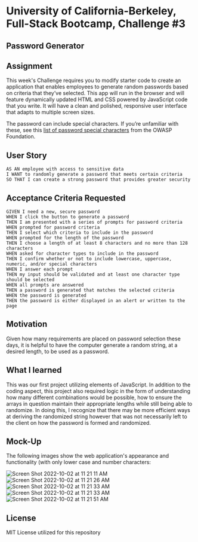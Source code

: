 # University of California-Berkeley, Full-Stack Bootcamp, Challenge #3
## Password Generator

## Assignment
This week's Challenge requires you to modify starter code to create an application that enables employees to generate random passwords based on criteria that they’ve selected. This app will run in the browser and will feature dynamically updated HTML and CSS powered by JavaScript code that you write. It will have a clean and polished, responsive user interface that adapts to multiple screen sizes.

The password can include special characters. If you’re unfamiliar with these, see this [list of password special characters](https://www.owasp.org/index.php/Password_special_characters) from the OWASP Foundation.
## User Story
```
AS AN employee with access to sensitive data
I WANT to randomly generate a password that meets certain criteria
SO THAT I can create a strong password that provides greater security
```
## Acceptance Criteria Requested
```
GIVEN I need a new, secure password
WHEN I click the button to generate a password
THEN I am presented with a series of prompts for password criteria
WHEN prompted for password criteria
THEN I select which criteria to include in the password
WHEN prompted for the length of the password
THEN I choose a length of at least 8 characters and no more than 128 characters
WHEN asked for character types to include in the password
THEN I confirm whether or not to include lowercase, uppercase, numeric, and/or special characters
WHEN I answer each prompt
THEN my input should be validated and at least one character type should be selected
WHEN all prompts are answered
THEN a password is generated that matches the selected criteria
WHEN the password is generated
THEN the password is either displayed in an alert or written to the page
```
## Motivation
Given how many requirements are placed on password selection these days, it is helpful to have the computer generate a random string, at a desired length, to be used as a password.

## What I learned
This was our first project utilizing elements of JavaScript. In addition to the coding aspect, this project also required logic in the form of understanding how many different combinations would be possible, how to ensure the arrays in question maintain their appropriate lengths while still being able to randomize. In doing this, I recognize that there may be more efficient ways at deriving the randomized string however that was not necessarily left to the client on how the password is formed and randomized.

## Mock-Up
The following images show the web application's appearance and functionality (with only lower case and number characters:

![Screen Shot 2022-10-02 at 11 21 11 AM](https://user-images.githubusercontent.com/112341062/193469916-d93265e5-1058-4dc8-bc20-7cc5c5d68bf9.png)
![Screen Shot 2022-10-02 at 11 21 26 AM](https://user-images.githubusercontent.com/112341062/193469918-dcccac13-41a3-4228-ab9d-01fa401ed213.png)
![Screen Shot 2022-10-02 at 11 21 33 AM](https://user-images.githubusercontent.com/112341062/193469919-9605a9ff-33db-4f5d-aadf-786d08daf8f6.jpg)
![Screen Shot 2022-10-02 at 11 21 33 AM](https://user-images.githubusercontent.com/112341062/193469920-245d7a44-4256-4fb7-a584-70b0d4f2088b.png)
![Screen Shot 2022-10-02 at 11 21 51 AM](https://user-images.githubusercontent.com/112341062/193469921-492a1303-144d-46fe-8285-13dd04e58433.png)

## License
MIT License utilized for this repository
